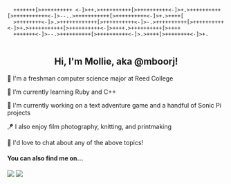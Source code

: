 <pre>
  <code>
  +++++++[>++++++++++ <-]>++.>++++++++++[>++++++++++<-]>+.>++++++++++[>+++++++++++<-]>--..>+++++++++++[>++++++++++<-]>+.>++++[
  >++++++++<-]>.>++++++++++++[>++++++++++<-]>-.>++++++++++[>++++++++++<-]>+.>+++++++++++[>++++++++++<-]>++++.>++++++++++[>++++
  +++++++<-]>--.>++++++++++[>++++++++++<-]>.>++++[>++++++++<-]>+.
  </code>
</pre>
<h2 align="center">Hi, I'm Mollie, aka @mboorj!</h2>

:school: I'm a freshman computer science major at Reed College

🌱 I’m currently learning Ruby and C++

:hammer: I'm currently working on a text adventure game and a handful of Sonic Pi projects

:kite: I also enjoy film photography, knitting, and printmaking

:speech_balloon: I'd love to chat about any of the above topics!

<h4>You can also find me on...</h4>

<a href="https://www.linkedin.com/in/mollie-boor"><img src="https://img.shields.io/badge/linkedin-%230077B5.svg?&style=for-the-badge&logo=linkedin&logoColor=white" /></a> <a href="https://mboorj.github.io/"><img src="https://img.shields.io/badge/github-%230077B5.svg?&style=for-the-badge&color=lightgrey&logo=github&logoColor=white"/></a>
